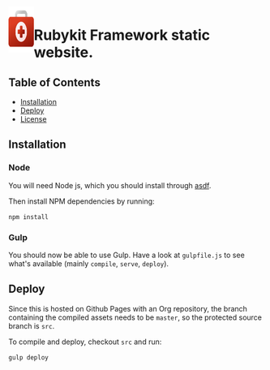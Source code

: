 <img align="left" width="50" height="90" src="https://raw.githubusercontent.com/rubykit/kit/master/docs/assets/images/rubykit-framework-logo.svg">

# Rubykit Framework static website.

## Table of Contents

- [Installation](#installation)
- [Deploy](#deploy)
- [License](#license)

## Installation

### Node

You will need Node js, which you should install through [asdf](https://github.com/asdf-vm).

Then install NPM dependencies by running:
```shell
npm install
```

### Gulp

You should now be able to use Gulp. Have a look at `gulpfile.js` to see what's available (mainly `compile`, `serve`, `deploy`).

## Deploy

Since this is hosted on Github Pages with an Org repository, the branch containing the compiled assets needs to be `master`, so the protected source branch is `src`.

To compile and deploy, checkout `src` and run:
```
gulp deploy
```
